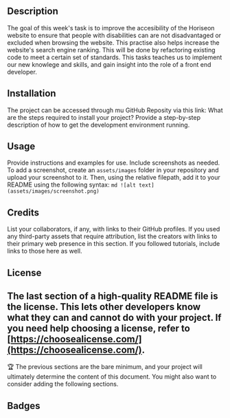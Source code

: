 ## Description


The goal of this week's task is to improve the accesibility of the Horiseon website to ensure that people with disabilities can are not disadvantaged or excluded when browsing the website. This practise also helps increase the website's search engine ranking. This will be done by refactoring existing code to meet a certain set of standards. This tasks teaches us to implement our new knowlege and skills, and gain insight into the role of a front end developer.


## Installation

The project can be accessed through mu GitHub Reposity via this link:
What are the steps required to install your project? Provide a step-by-step description of how to get the development environment running.
## Usage
Provide instructions and examples for use. Include screenshots as needed.
To add a screenshot, create an `assets/images` folder in your repository and upload your screenshot to it. Then, using the relative filepath, add it to your README using the following syntax:
    ```md
    ![alt text](assets/images/screenshot.png)
    ```
## Credits
List your collaborators, if any, with links to their GitHub profiles.
If you used any third-party assets that require attribution, list the creators with links to their primary web presence in this section.
If you followed tutorials, include links to those here as well.
## License
The last section of a high-quality README file is the license. This lets other developers know what they can and cannot do with your project. If you need help choosing a license, refer to [https://choosealicense.com/](https://choosealicense.com/).
---
🏆 The previous sections are the bare minimum, and your project will ultimately determine the content of this document. You might also want to consider adding the following sections.
## Badges
